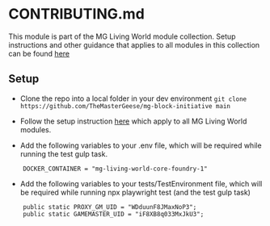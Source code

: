 # CONTRIBUTING.md

This module is part of the MG Living World module collection. Setup instructions and other guidance that applies to all modules in this collection can be found [here](https://github.com/TheMasterGeese/MasterGeeseLivingWorldTools/blob/%236-github_workflows/CONTRIBUTING.md)

## Setup

* Clone the repo into a local folder in your dev environment ```git clone https://github.com/TheMasterGeese/mg-block-initiative main```

* Follow the setup instruction [here](https://github.com/TheMasterGeese/MasterGeeseLivingWorldTools/blob/%236-github_workflows/CONTRIBUTING.md) which apply to all MG Living World modules.

* Add the following variables to your .env file, which will be required while running the test gulp task.
``` 
    DOCKER_CONTAINER = "mg-living-world-core-foundry-1"
```
* Add the following variables to your tests/TestEnvironment file, which will be required while running npx playwright test (and the test gulp task)
``` 
    public static PROXY_GM_UID = "WDduunF8JMaxNoP3";
    public static GAMEMASTER_UID = "iF8XB8q033MxJkU3";
```

